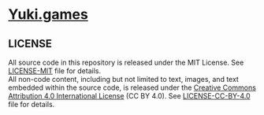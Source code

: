 # [Yuki.games](https://yuki.games)

## LICENSE

All source code in this repository is released under the MIT License. See [LICENSE-MIT](LICENSE-MIT) file for details.  
All non-code content, including but not limited to text, images, and text embedded within the source code, is released under the [Creative Commons Attribution 4.0 International License](https://creativecommons.org/licenses/by/4.0/deed) (CC BY 4.0). See [LICENSE-CC-BY-4.0](LICENSE-CC-BY-4.0) file for details.
